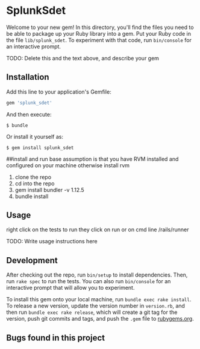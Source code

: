 # SplunkSdet

Welcome to your new gem! In this directory, you'll find the files you need to be able to package up your Ruby library into a gem. Put your Ruby code in the file `lib/splunk_sdet`. To experiment with that code, run `bin/console` for an interactive prompt.

TODO: Delete this and the text above, and describe your gem

## Installation

Add this line to your application's Gemfile:

```ruby
gem 'splunk_sdet'
```

And then execute:

    $ bundle

Or install it yourself as:

    $ gem install splunk_sdet
##install and run
base assumption is that you have RVM installed and configured on your machine otherwise install rvm
1. clone the repo
2. cd into the repo
3. gem install bundler -v 1.12.5
4. bundle install
## Usage
right click on the tests to run they click on run
or on cmd line /rails/runner <path to script name>

TODO: Write usage instructions here

## Development

After checking out the repo, run `bin/setup` to install dependencies. Then, run `rake spec` to run the tests. You can also run `bin/console` for an interactive prompt that will allow you to experiment.

To install this gem onto your local machine, run `bundle exec rake install`. To release a new version, update the version number in `version.rb`, and then run `bundle exec rake release`, which will create a git tag for the version, push git commits and tags, and push the `.gem` file to [rubygems.org](https://rubygems.org).

## Bugs found in this project



